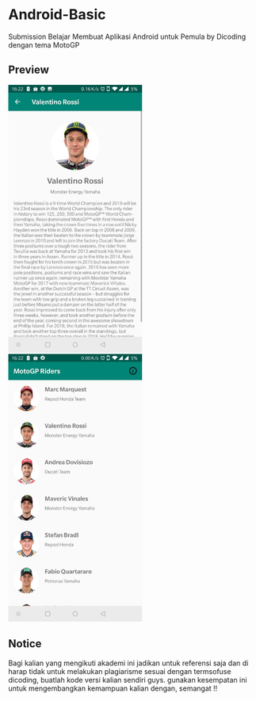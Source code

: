 # Android-Basic
Submission Belajar Membuat Aplikasi Android untuk Pemula by Dicoding dengan tema MotoGP

## Preview 
<img src="https://github.com/harisbudi/Android-Basic/blob/master/ss/2019-08-03%2022.37.10.jpg" width=270/>&nbsp;
<img src="https://github.com/harisbudi/Android-Basic/blob/master/ss/2019-08-03%2022.37.29.jpg" width=270/>&nbsp;

## Notice

Bagi kalian yang mengikuti akademi ini jadikan untuk referensi saja dan di harap tidak untuk melakukan plagiarisme sesuai dengan termsofuse dicoding, buatlah kode versi kalian sendiri guys.
gunakan kesempatan ini untuk mengembangkan kemampuan kalian dengan, semangat !!
